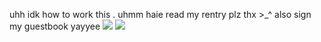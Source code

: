 
uhh idk how to work this . uhmm haie read my rentry plz thx >_^ also sign my guestbook yayyee ![](https://pixels.crd.co/assets/images/gallery22/d2d8f056.gif?v=1987e5e0)
![](https://media.discordapp.net/attachments/997633815998631936/1210005517804638238/IMG_3009.webp?ex=65e8fc74&is=65d68774&hm=78d98971e9a7f9c19e0f9317de2f735c9954ddc0768308ac2cce3d30d7cd27c5&=&format=webp)


